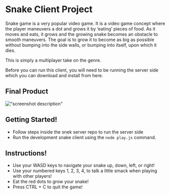 # Snake Client Project

Snake game is a very popular video game. It is a video game concept where the player maneuvers a dot and grows it by ‘eating’ pieces of food. As it moves and eats, it grows and the growing snake becomes an obstacle to smooth maneuvers. The goal is to grow it to become as big as possible without bumping into the side walls, or bumping into itself, upon which it dies.

This is simply a multiplayer take on the genre.

Before you can run this client, you will need to be running the server side which you can download and install from here. 

## Final Product

!["screenshot description"](\Users\user\Pictures\Capture.PNG)

## Getting Started!

- Follow steps inside the snek server repo to run the server side
- Run the development snake client using the `node play.js` command.

## Instructions!

- Use your WASD keys to navigate your snake up, down, left, or right!
- Use your numbered keys 1, 2, 3, 4, to talk a little smack when playing with other players!
- Eat the red dots to grow your snake!
- Press CTRL + C to quit the game!
